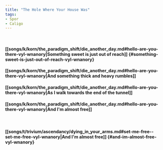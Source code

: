```yaml
---
title: "The Hole Where Your House Was"
tags:
- Spor
- Caligo
---
```

&nbsp;
#### [[songs/k/korn/the_paradigm_shift/die_another_day.md#hello-are-you-there-vyl-wnanory|Something sweet is just out of reach]] {#something-sweet-is-just-out-of-reach-vyl-wnanory}
#### [[songs/k/korn/the_paradigm_shift/die_another_day.md#hello-are-you-there-vyl-wnanory|And something thick and heavy rumbles]]
#### [[songs/k/korn/the_paradigm_shift/die_another_day.md#hello-are-you-there-vyl-wnanory|As I walk towards the end of the tunnel]]
#### [[songs/k/korn/the_paradigm_shift/die_another_day.md#hello-are-you-there-vyl-wnanory|And I'm almost free]]
&nbsp;
#### [[songs/t/trivium/ascendancy/dying_in_your_arms.md#set-me-free--set-me-free-vyl-wnanory|And I'm almost free]] {#and-im-almost-free-vyl-wnanory}
